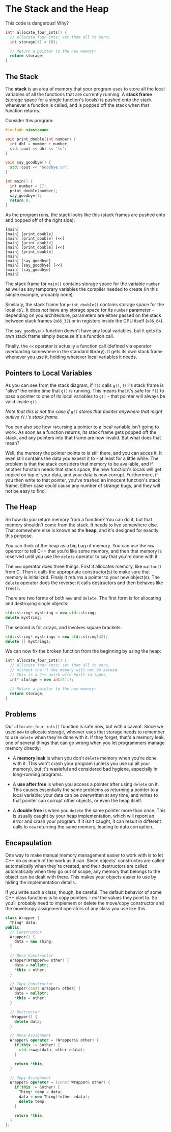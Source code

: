 # The Stack and the Heap

This code is dangerous!  Why?

```cpp
int* allocate_four_ints() {
  // Allocate four ints; set them all to zero:
  int storage[4] = {0};

  // Return a pointer to the new memory:
  return storage;
}
```


## The Stack

The **stack** is an area of memory that your program uses to store all the local
variables of  all the functions  that are currently running.  A  **stack frame**
(storage space for a single function's locals) is pushed onto the stack whenever
a function is called, and is popped off the stack when that function returns.

Consider this program:

```cpp
#include <iostream>

void print_double(int number) {
  int dbl = number + number;
  std::cout << dbl << '\n';
}

void say_goodbye() {
  std::cout << "Goodbye.\n";
}

int main() {
  int number = 17;
  print_double(number);
  say_goodbye();
  return 0;
}

```

As the program runs, the stack looks like this (stack frames are pushed onto and
popped off of the right side):

```
[main]
[main] [print_double]
[main] [print_double] [<<]
[main] [print_double]
[main] [print_double] [<<]
[main] [print_double]
[main]
[main] [say_goodbye]
[main] [say_goodbye] [<<]
[main] [say_goodbye]
[main]
```

The stack frame for `main()` contains storage space for the variable `number` as
well as any  temporary variables  the compiler needed to create  (in this simple
example, probably none).

Similarly, the stack frame for  `print_double()`  contains storage space for the
local `dbl`.  It does _not_ have any storage space for  its `number` parameter -
depending on you architecture, parameters are either passed on the stack between
stack frames (`x86_32`) or in registers inside the CPU itself (`x86_64`).

The  `say_goodbye()`  function doesn't have any local variables, but it gets its
own stack frame simply because it's a function call.

Finally, the  `<<`  operator is  actually a function call  (defined via operator
overloading  somewhere in the  standard  library).  It gets its own  stack frame
whenever you use it, holding whatever local variables it needs.


## Pointers to Local Variables

As you can see from the stack diagram, if `f()` calls `g()`, `f()`'s stack frame
is "alive" the entire time that `g()` is running.  This means that it's safe for
`f()`  to pass a pointer to  one of its local variables  to `g()` - that pointer
will always be valid inside `g()`.

_Note that this is not the case if `g()` stores that pointer anywhere that might
outlive `f()`'s stack frame._

You can also see how  `return`ing  a pointer to a local variable  isn't going to
work.  As soon as a function returns, its stack frame gets popped off the stack,
and any pointers into that frame are now invalid.  But what does that mean?

Well, the memory the pointer points to is still there, and you can acces it.  It
even still contains the data you expect it to - at least for a little while. The
problem is that the stack considers that memory to be available,  and if another
function  needs that stack space,  the new function's locals  will get copied on
top of your data,  and your data is now corrupt.  Furthermore, if you then write
to that pointer, you've trashed an innocent function's stack frame.  Either case
could cause any number of strange bugs, and they will not be easy to find.


## The Heap

So how  do you  return memory from a  function?  You can do it,  but that memory
shouldn't come from the stack.  It needs to live somewhere else.  That somewhere
else is known as the **heap**, and it's designed for exactly this purpose.

You can think of the heap as a big bag of memory. You can use the `new` operator
to tell C++ that you'd like some memory,  and then that memory is reserved until
you use the `delete` operator to say that you're done with it.

The `new` operator does three things. First it allocates memory, like `malloc()`
from C. Then it calls the appropriate constructor(s) to make sure that memory is
initialized.  Finaly it returns  a pointer  to your new object(s).  The `delete`
operator does the reverse: it calls destructors and then behaves like `free()`.

There are two forms of both `new` and `delete`. The first form is for allocating
and destroying single objects:

```cpp
std::string* mystring = new std::string;
delete mystring;
```

The second is for arrays, and involves square brackets:

```cpp
std::string* mystrings = new std::string[42];
delete [] mystrings;
```

We can now fix the broken function from the beginning by using the heap:

```cpp
int* allocate_four_ints() {
  // Allocate four ints; set them all to zero.
  // Without the () the memory will not be zeroed.
  // This is a C++ quirk with built-in types.
  int* storage = new int[4]();

  // Return a pointer to the new memory:
  return storage;
}
```


## Problems

Our  `allocate_four_ints()`  function is safe now,  but with a caveat.  Since we
used `new` to allocate storage,  whoever uses that storage  needs to remember to
use `delete`  when they're done with it.  If they forget,  that's a memory leak,
one of  several  things that can go wrong when you let programmers manage memory
directly:

- A **memory leak** is when you don't `delete` memory  when you're done with it.
  This won't  crash your program  (unless you use up all your memory),  but it's
  wasteful and considered bad hygiene, especially in long-running programs.

- A **use after free** is when you access a pointer  after using `delete` on it.
  This causes  essentially the same problems  as returning a pointer  to a local
  variable: your data can be overwritten at any time, and writes to that pointer
  can corrupt other objects, or even the heap itself.

- A **double free** is when you `delete` the same pointer  more than once.  This
  is usually caught by your heap implementation,  which will report an error and
  crash your program.  If it isn't caught,  it can result in  different calls to
  `new` returning the same memory, leading to data corruption.


## Encapsulation

One way to make manual memory management easier to work with is to let C++ do as
much of the work as it can.  Since objects' constructos are called automatically
when they're created,  and their destructors are  called automatically when they
go out of scope,  any memory that belongs to the object can be dealt with there.
This makes your objects easier to use by hiding the implementation details.

If you write such a class, though, be careful.  The default behavior of some C++
class functions is to copy pointers - _not_ the values they point to.  So you'll
probably need to implement or delete the move/copy constructor and the move/copy
assignment operators of any class you use like this.

```cpp
class Wrapper {
  Thing* data;
public:
  // Constructor
  Wrapper() {
    data = new Thing;
  }

  // Move Constructor
  Wrapper(Wrapper&& other) {
    data = nullptr;
    *this = other;
  }

  // Copy Constructor
  Wrapper(const Wrapper& other) {
    data = nullptr;
    *this = other;
  }

  // Destructor
  ~Wrapper() {
    delete data;
  }

  // Move Assignment
  Wrapper& operator = (Wrapper&& other) {
    if(this != &other) {
      std::swap(data, other->data);
    }

    return *this;
  }

  // Copy Assignment
  Wrapper& operator = (const Wrapper& other) {
    if(this != &other) {
      Thing* temp = data;
      data = new Thing(*other->data);
      delete temp;
    }

    return *this;
  }
};
```
